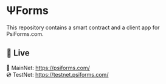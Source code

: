 # ΨForms

This repository contains a smart contract and a client app for PsiForms.com.

## 🚀 Live

📀 MainNet: https://psiforms.com/ <br>
💿 TestNet: https://testnet.psiforms.com/